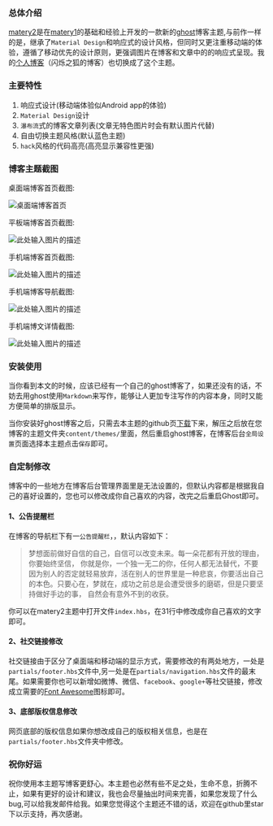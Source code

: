 ### 总体介绍

[matery2][1]是在[matery1][2]的基础和经验上开发的一款新的[ghost][3]博客主题,与前作一样的是，继承了`Material Design`和响应式的设计风格，但同时又更注重移动端的体验，遵循了移动优先的设计原则，更强调图片在博客和文章中的的响应式呈现。我的[个人博客][4]（闪烁之狐的博客）也切换成了这个主题。

### 主要特性

1. 响应式设计(移动端体验似Android app的体验)
2. `Material Design`设计
3. `瀑布流`式的博客文章列表(文章无特色图片时会有默认图片代替)
4. 自由切换主题风格(默认蓝色主题)
5. `hack`风格的代码高亮(高亮显示兼容性更强)

### 博客主题截图

桌面端博客首页截图:

![桌面端博客首页][5]

平板端博客首页截图:

![此处输入图片的描述][6]

手机端博客首页截图:

![此处输入图片的描述][7]

手机端博客导航截图:

![此处输入图片的描述][8]

手机端博文详情截图:

![此处输入图片的描述][9]

### 安装使用

当你看到本文的时候，应该已经有一个自己的ghost博客了，如果还没有的话，不妨去用ghost使用`Markdown`来写作，能够让人更加专注写作的内容本身，同时又能方便简单的排版显示。

当你安装好ghost博客之后，只需去本主题的github页[下载][10]下来，解压之后放在您博客的主题文件夹`content/themes/`里面，然后重启ghost博客，在博客后台`全局设置`页面选择本主题点击`保存`即可。

### 自定制修改

博客中的一些地方在博客后台管理界面里是无法设置的，但默认内容都是根据我自己的喜好设置的，您也可以修改成你自己喜欢的内容，改完之后重启Ghost即可。

#### 1、公告提醒栏

在博客的导航栏下有一`公告提醒栏`，，默认内容如下：

> 梦想面前做好自信的自己，自信可以改变未来。每一朵花都有开放的理由，你要始终坚信， 你就是你，一个独一无二的你，任何人都无法替代，不要因为别人的否定就轻易放弃，活在别人的世界里是一种悲哀，你要活出自己的本色。只要心在，梦就在，成功之前总是会遭受很多的磨砺，但是只要坚持做好手边的事， 自然会有意外不到的收获。

你可以在matery2主题中打开文件`index.hbs`，在31行中修改成你自己喜欢的文字即可。

#### 2、社交链接修改

社交链接由于区分了桌面端和移动端的显示方式，需要修改的有两处地方，一处是`partials/footer.hbs`文件中,另一处是在`partials/navigation.hbs`文件的最末尾。如果需要你也可以新增如微博、微信、`facebook`、`google+`等社交链接，修改成立需要的[Font Awesome][11]图标即可。

#### 3、底部版权信息修改

网页底部的版权信息如果你想改成自己的版权相关信息，也是在`partials/footer.hbs`文件夹中修改。

### 祝你好运

祝你使用本主题写博客更舒心。本主题也必然有些不足之处，生命不息，折腾不止，如果有更好的设计和建议，我也会尽量抽出时间来完善，如果您发现了什么bug,可以给我发邮件给我。如果您觉得这个主题还不错的话，欢迎在github里star下以示支持，再次感谢。


  [1]: https://github.com/blinkfox/ghost-matery2
  [2]: https://github.com/blinkfox/ghost-matery
  [3]: https://ghost.org/
  [4]: http://blinkfox.com/
  [5]: http://static.blinkfox.com/matery2_1.jpg
  [6]: http://static.blinkfox.com/matery2_2.jpg
  [7]: http://static.blinkfox.com/matery2_3.jpg
  [8]: http://static.blinkfox.com/matery2_4.jpg
  [9]: http://static.blinkfox.com/matery2_5.jpg
  [10]: https://github.com/blinkfox/ghost-matery2
  [11]: http://fontawesome.io/

